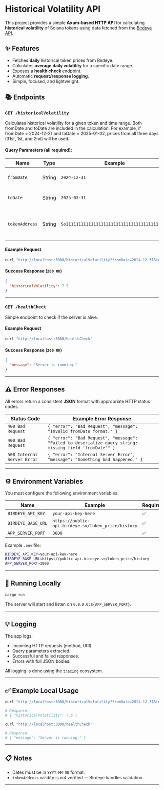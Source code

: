 # Historical Volatility API

This project provides a simple **Axum-based HTTP API** for calculating **historical volatility** of Solana tokens using data fetched from the [Birdeye API](https://birdeye.so/).


## ✨ Features

- Fetches **daily** historical token prices from Birdeye.
- Calculates **average daily volatility** for a specific date range.
- Exposes a **health check** endpoint.
- Automatic **request/response logging**.
- Simple, focused, and lightweight.

## 📚 Endpoints

### `GET /historicalVolatility`

Calculates historical volatility for a given token and time range.
Both fromDate and toDate are included in the calculation.
For example, if fromDate = 2024-12-31 and toDate = 2025-01-02, prices from all three days (31st, 1st, and 2nd) will be used.

#### Query Parameters (all **required**):

| Name | Type | Example | Description |
| --- | --- | --- | --- |
| `fromDate` | String | `2024-12-31` | Start date in format `YYYY-MM-DD`. |
| `toDate` | String | `2025-03-31` | End date in format `YYYY-MM-DD`. |
| `tokenAddress` | String | `So11111111111111111111111111111111111111112` | Solana token address to calculate for. |

#### Example Request

```bash
curl "http://localhost:3000/historicalVolatility?fromDate=2024-12-31&toDate=2025-03-31&tokenAddress=So11111111111111111111111111111111111111112"
```

#### Success Response (`200 OK`)

```json
{
  "historicalVolatility": 7.5
}
```

---

### `GET /healthCheck`

Simple endpoint to check if the server is alive.

#### Example Request

```bash
curl "http://localhost:3000/healthCheck"
```

#### Success Response (`200 OK`)

```json
{
  "message": "Server is running."
}
```

---

## ⚠️ Error Responses

All errors return a consistent **JSON** format with appropriate HTTP status codes.

| Status Code | Example Error Response |
| --- | --- |
| `400 Bad Request` | `{ "error": "Bad Request", "message": "Invalid fromDate format." }` |
| `400 Bad Request` | `{ "error": "Bad Request", "message": "Failed to deserialize query string: missing field 'fromDate'" }` |
| `500 Internal Server Error` | `{ "error": "Internal Server Error", "message": "Something bad happened." }` |

---

## ⚙️ Environment Variables

You must configure the following environment variables:

| Name | Example | Required |
| --- | --- | --- |
| `BIRDEYE_API_KEY` | `your-api-key-here` | ✅ |
| `BIRDEYE_BASE_URL` | `https://public-api.birdeye.so/token_price/history` | ✅ |
| `APP_SERVER_PORT` | `3000` | ✅ |

Example `.env` file:

```bash
BIRDEYE_API_KEY=your-api-key-here
BIRDEYE_BASE_URL=https://public-api.birdeye.so/token_price/history
APP_SERVER_PORT=3000
```

---

## 🚀 Running Locally

```bash
cargo run
```

The server will start and listen on `0.0.0.0:${APP_SERVER_PORT}`.

---

## 💡 Logging

The app logs:

- Incoming HTTP requests (method, URI).
- Query parameters extracted.
- Successful and failed responses.
- Errors with full JSON bodies.

All logging is done using the [`tracing`](https://docs.rs/tracing/) ecosystem.

---

## ✅ Example Local Usage

```bash
curl "http://localhost:3000/historicalVolatility?fromDate=2024-12-31&toDate=2025-03-31&tokenAddress=So11111111111111111111111111111111111111112"

# Response:
# { "historicalVolatility": 7.5 }

curl "http://localhost:3000/healthCheck"

# Response:
# { "message": "Server is running." }
```

---

## 📋 Notes

- Dates must be in `YYYY-MM-DD` format.
- `tokenAddress` validity is not verified — Birdeye handles validation.

---




